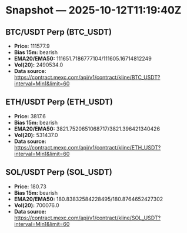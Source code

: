 # Snapshot — 2025-10-12T11:19:40Z

## BTC/USDT Perp (BTC_USDT)
- **Price:** 111577.9
- **Bias 15m:** bearish
- **EMA20/EMA50:** 111651.7186777104/111605.16714812249
- **Vol(20):** 2490534.0
- **Data source:** https://contract.mexc.com/api/v1/contract/kline/BTC_USDT?interval=Min1&limit=60

## ETH/USDT Perp (ETH_USDT)
- **Price:** 3817.6
- **Bias 15m:** bearish
- **EMA20/EMA50:** 3821.7520651068717/3821.396421340426
- **Vol(20):** 531437.0
- **Data source:** https://contract.mexc.com/api/v1/contract/kline/ETH_USDT?interval=Min1&limit=60

## SOL/USDT Perp (SOL_USDT)
- **Price:** 180.73
- **Bias 15m:** bearish
- **EMA20/EMA50:** 180.83832584228495/180.8764652427302
- **Vol(20):** 700076.0
- **Data source:** https://contract.mexc.com/api/v1/contract/kline/SOL_USDT?interval=Min1&limit=60
